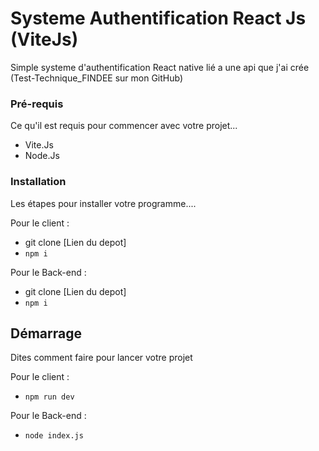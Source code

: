 # Systeme Authentification React Js (ViteJs) 


Simple systeme d'authentification React native lié a une api que j'ai crée (Test-Technique_FINDEE sur mon GitHub)

### Pré-requis

Ce qu'il est requis pour commencer avec votre projet...

- Vite.Js
- Node.Js

### Installation

Les étapes pour installer votre programme....

Pour le client :

- git clone [Lien du depot]
- `npm i`


Pour le Back-end :

- git clone [Lien du depot]
- `npm i`


## Démarrage

Dites comment faire pour lancer votre projet

Pour le client : 
- `npm run dev`

Pour le Back-end  : 
- `node index.js`
